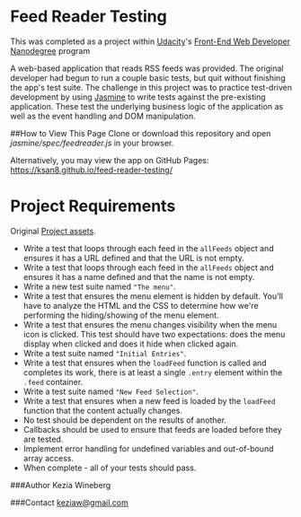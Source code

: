 # Feed Reader Testing
This was completed as a project within <a href="https://www.udacity.com/">Udacity</a>'s <a href="https://www.udacity.com/course/front-end-web-developer-nanodegree--nd001?v=fe1">Front-End Web Developer Nanodegree</a> program

A web-based application that reads RSS feeds was provided. The original developer had begun to run a couple basic tests, but quit without finishing the app's test suite. The challenge in this project was to practice test-driven development by using [Jasmine](http://jasmine.github.io/) to write tests against the pre-existing application. These test the underlying business logic of the application as well as the event handling and DOM manipulation.

##How to View This Page
Clone or download this repository and open _jasmine/spec/feedreader.js_ in your browser.

Alternatively, you may view the app on GitHub Pages: https://ksan8.github.io/feed-reader-testing/

# Project Requirements

Original [Project assets](http://github.com/udacity/frontend-nanodegree-feedreader).

* Write a test that loops through each feed in the `allFeeds` object and ensures it has a URL defined and that the URL is not empty.
* Write a test that loops through each feed in the `allFeeds` object and ensures it has a name defined and that the name is not empty.
* Write a new test suite named `"The menu"`.
* Write a test that ensures the menu element is hidden by default. You'll have to analyze the HTML and the CSS to determine how we're performing the hiding/showing of the menu element.
* Write a test that ensures the menu changes visibility when the menu icon is clicked. This test should have two expectations: does the menu display when clicked and does it hide when clicked again.
* Write a test suite named `"Initial Entries"`.
* Write a test that ensures when the `loadFeed` function is called and completes its work, there is at least a single `.entry` element within the `.feed` container.
* Write a test suite named `"New Feed Selection"`.
* Write a test that ensures when a new feed is loaded by the `loadFeed` function that the content actually changes.
* No test should be dependent on the results of another.
* Callbacks should be used to ensure that feeds are loaded before they are tested.
* Implement error handling for undefined variables and out-of-bound array access.
* When complete - all of your tests should pass.

###Author
Kezia Wineberg

###Contact
keziaw@gmail.com
